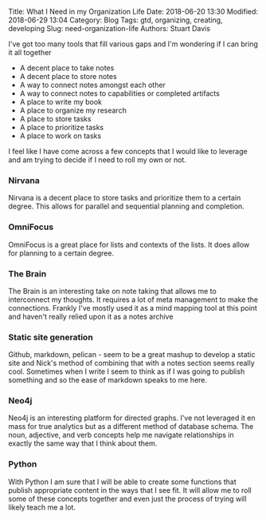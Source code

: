Title: What I Need in my Organization Life
Date: 2018-06-20 13:30
Modified: 2018-06-29 13:04
Category: Blog
Tags: gtd, organizing, creating, developing
Slug: need-organization-life
Authors: Stuart Davis

<!-- PELICAN_BEGIN_SUMMARY -->
I've got too many tools that fill various gaps and I'm wondering if I can bring it all together
<!-- PELICAN_END_SUMMARY --> 

- A decent place to take notes
- A decent place to store notes
- A way to connect notes amongst each other
- A way to connect notes to capabilities or completed artifacts
- A place to write my book
- A place to organize my research
- A place to store tasks
- A place to prioritize tasks
- A place to work on tasks

I feel like I have come across a few concepts that I would like to leverage and am trying to decide if I need to roll my own or not.

### Nirvana
Nirvana is a decent place to store tasks and prioritize them to a certain degree. This allows for parallel and sequential planning and completion.
### OmniFocus
OmniFocus is a great place for lists and contexts of the lists. It does allow for planning to a certain degree.
### The Brain
The Brain is an interesting take on note taking that allows me to interconnect my thoughts. It requires a lot of meta management to make the connections. Frankly I've mostly used it as a mind mapping tool at this point and haven't really relied upon it as a notes archive
### Static site generation
Github, markdown, pelican - seem to be a great mashup to develop a static site and Nick's method of combining that with a notes section seems really cool. Sometimes when I write I seem to think as if I was going to publish something and so the ease of markdown speaks to me here.
### Neo4j
Neo4j is an interesting platform for directed graphs. I've not leveraged it en mass for true analytics but as a different method of database schema. The noun, adjective, and verb concepts help me navigate relationships in exactly the same way that I think about them.
### Python
With Python I am sure that I will be able to create some functions that publish appropriate content in the ways that I see fit. It will allow me to roll some of these concepts together and even just the process of trying will likely teach me a lot.
